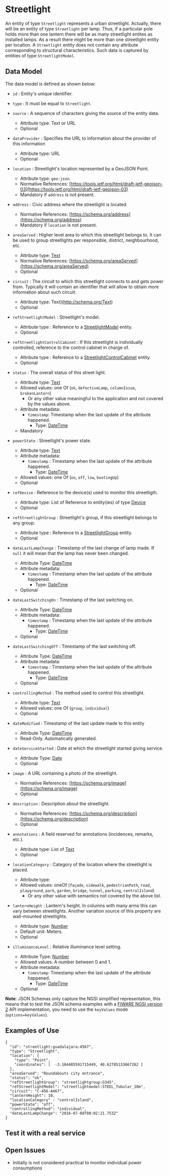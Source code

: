# Streetlight

An entity of type `Streetlight` represents a urban streetlight. Actually, there
will be an entity of type `Streetlight` per lamp. Thus, if a particular pole
holds more than one lantern there will be as many streetlight entites as
installed lamps. As a result there might be more than one streetlight entity per
location. A `Streetlight` entity does not contain any attribute corresponding to
structural characteristics. Such data is captured by entities of type
`StreetlightModel`.

## Data Model

The data model is defined as shown below:

-   `id` : Entity's unique identifier.

-   `type` : It must be equal to `Streetlight`.

-   `source` : A sequence of characters giving the source of the entity data.

    -   Attribute type: Text or URL
    -   Optional

-   `dataProvider` : Specifies the URL to information about the provider of this
    information

    -   Attribute type: URL
    -   Optional

-   `location` : Streetlight's location represented by a GeoJSON Point.

    -   Attribute type: `geo:json`.
    -   Normative References:
        [https://tools.ietf.org/html/draft-ietf-geojson-03](https://tools.ietf.org/html/draft-ietf-geojson-03)
    -   Mandatory if `address` is not present.

-   `address` : Civic address where the streetlight is located.

    -   Normative References:
        [https://schema.org/address](https://schema.org/address)
    -   Mandatory if `location` is not present.

-   `areaServed` : Higher level area to which this streetlight belongs to. It
    can be used to group streetlights per responsible, district, neighbourhood,
    etc.

    -   Attribute type: [Text](https://schema.org/Text)
    -   Normative References:
        [https://schema.org/areaServed](https://schema.org/areaServed)
    -   Optional

-   `circuit` : The circuit to which this streetlight connects to and gets power
    from. Typically it will contain an identifier that will allow to obtain more
    information about such circuit.

    -   Attribute type: Text](http://schema.org/Text)
    -   Optional

-   `refStreetlightModel` : Streetlight's model.

    -   Attribute type : Reference to a
        [StreetlightModel](../../StreetlightModel/doc/spec.md) entity.
    -   Optional

-   `refStreetlightControlCabinet` : If this streetlight is individually
    controlled, reference to the control cabinet in charge of.

    -   Attribute type : Reference to a
        [StreetlightControlCabinet](../../StreetlightControlCabinet/doc/spec.md)
        entity.
    -   Optional

-   `status` : The overall status of this street light.

    -   Attribute type: [Text](http://schema.org/Text)
    -   Allowed values: one Of (`ok`, `defectiveLamp`, `columnIssue`,
        `brokenLantern`) 
        - Or any other value meaningful to the application and
        not covered by the values above.
    -   Attribute metadata: 
        - `timestamp`: Timestamp when the last update of the
        attribute happened. 
            - Type: [DateTime](http://schema.org/DateTime)
    -   Mandatory

-   `powerState` : Streetlight's power state.

    -   Attribute type: [Text](http://schema.org/Text)
    -   Attribute metadata: 
        - `timestamp` : Timestamp when the last update of
        the attribute happened. 
            - Type: [DateTime](http://schema.org/DateTime)
    -   Allowed values: one Of (`on`, `off`, `low`, `bootingUp`)
    -   Optional

-   `refDevice` : Reference to the device(s) used to monitor this streetligth.

    -   Attribute type: List of Reference to entity(ies) of type
        [Device](../../../Device/Device/doc/spec.md)
    -   Optional

-   `refStreetlightGroup` : Streetlight's group, if this streetlight belongs to
    any group.

    -   Attribute type : Reference to a
        [StreetlightGroup](../../StreetlightGroup/doc/spec.md) entity.
    -   Optional

-   `dateLastLampChange` : Timestamp of the last change of lamp made. If `null`
    it will mean that the lamp has never been changed.

    -   Attribute Type: [DateTime](http://schema.org/DateTime)
    -   Attribute metadata: 
        - `timestamp` : Timestamp when the last update of
        the attribute happened. 
            - Type: [DateTime](http://schema.org/DateTime)
    -   Optional

-   `dateLastSwitchingOn` : Timestamp of the last switching on.

    -   Attribute Type: [DateTime](http://schema.org/DateTime)
    -   Attribute metadata: 
        - `timestamp` : Timestamp when the last update of
        the attribute happened. 
            - Type: [DateTime](http://schema.org/DateTime)
    -   Optional

-   `dateLastSwitchingOff` : Timestamp of the last switching off.

    -   Attribute Type: [DateTime](http://schema.org/DateTime)
    -   Attribute metadata: 
        - `timestamp` : Timestamp when the last update of
        the attribute happened. 
            - Type: [DateTime](http://schema.org/DateTime)
    -   Optional

-   `controllingMethod` : The method used to control this streetlight.

    -   Attribute type: [Text](http://schema.org/Text)
    -   Allowed values: one Of (`group`, `individual`)
    -   Optional

-   `dateModified` : Timestamp of the last update made to this entity

    -   Attribute Type: [DateTime](http://schema.org/DateTime)
    -   Read-Only. Automatically generated.

-   `dateServiceStarted` : Date at which the streetlight started giving service.

    -   Attribute Type: [Date](http://schema.org/Date)
    -   Optional

-   `image` : A URL containing a photo of the streetlight.

    -   Normative References:
        [https://schema.org/image](https://schema.org/image)
    -   Optional

-   `description` : Description about the streetlight.

    -   Normative References:
        [https://schema.org/description](https://schema.org/description)
    -   Optional

-   `annotations` : A field reserved for annotations (incidences, remarks,
    etc.).

    -   Attribute type: List of [Text](https://schema.org/Text)
    -   Optional

-   `locationCategory` : Category of the location where the streetlight is
    placed.

    -   Attribute type:
    -   Allowed values: oneOf (`façade`, `sidewalk`, `pedestrianPath`, `road`,
        `playground`, `park`, `garden`, `bridge`, `tunnel`, `parking`,
        `centralIsland`) 
        - Or any other value with semantics not covered by the above list.

-   `lanternHeight` : Lantern's height. In columns with many arms this can vary
    between streetlights. Another variation source of this property are
    wall-mounted streetlights.

    -   Attribute type: [Number](https://schema.org/Number)
    -   Default unit: Meters.
    -   Optional

-   `illuminanceLevel` : Relative illuminance level setting.
    -   Attribute Type: [Number](http://schema.org/Number)
    -   Allowed values: A number between 0 and 1.
    -   Attribute metadata: 
        - `timestamp`: Timestamp when the last update of the
        attribute happened. 
            - Type: [DateTime](http://schema.org/DateTime)
    -   Optional

**Note**: JSON Schemas only capture the NGSI simplified representation, this
means that to test the JSON schema examples with a
[FIWARE NGSI version 2](http://fiware.github.io/specifications/ngsiv2/stable)
API implementation, you need to use the `keyValues` mode (`options=keyValues`).

## Examples of Use

    {
      "id": "streetlight:guadalajara:4567",
      "type": "Streetlight",
      "location": {
        "type": "Point",
        "coordinates": [  -3.164485591715449, 40.62785133667262 ]
      },
      "areaServed": "Roundabouts city entrance",
      "status": "ok",
      "refStreetlightGroup": "streetlightgroup:G345",
      "refStreetlightModel": "streetlightmodel:STEEL_Tubular_10m",
      "circuit": "C-456-A467",
      "lanternHeight": 10,
      "locationCategory" : "centralIsland",
      "powerState": "off",
      "controllingMethod": "individual",
      "dateLastLampChange": "2016-07-08T08:02:21.753Z"
    }

## Test it with a real service

## Open Issues

-   Initially is not considered practical to monitor individual power
    consumptions
